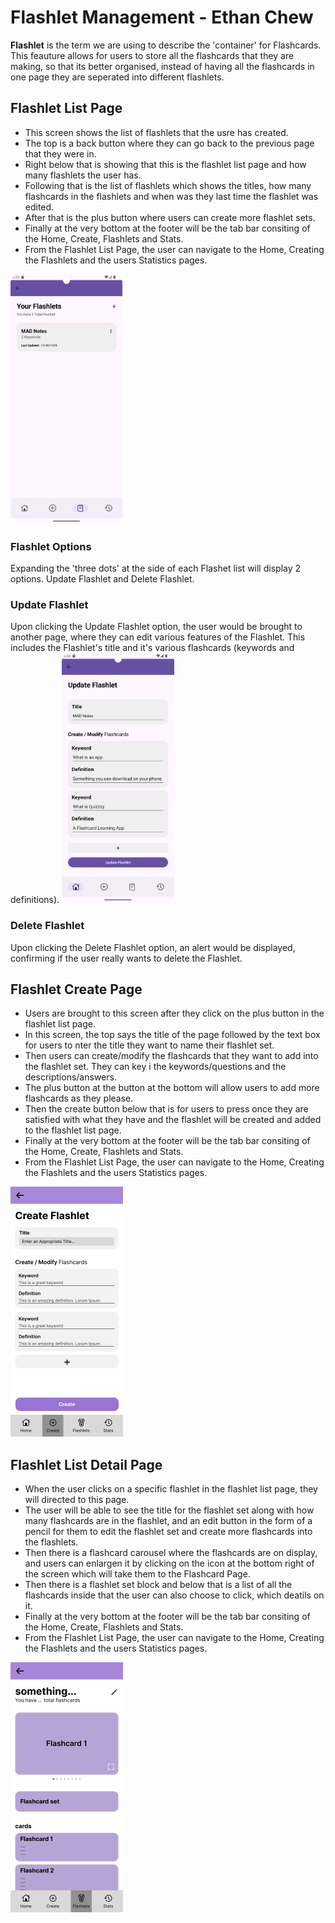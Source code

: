 # Flashlet Management - Ethan Chew

**Flashlet** is the term we are using to describe the 'container' for Flashcards. This feauture allows for users to store all the flashcards that they are making, so that its better organised, instead of having all the flashcards in one page they are seperated into different flashlets.

## Flashlet List Page

- This screen shows the list of flashlets that the usre has created.
- The top is a back button where they can go back to the previous page that they were in.
- Right below that is showing that this is the flashlet list page and how many flashlets the user has.
- Following that is the list of flashlets which shows the titles, how many flashcards in the flashlets and when was they last time the flashlet was edited.
- After that is the plus button where users can create more flashlet sets.
- Finally at the very bottom at the footer will be the tab bar consiting of the Home, Create, Flashlets and Stats.
- From the Flashlet List Page, the user can navigate to the Home, Creating the Flashlets and the users Statistics pages.
<img height="400" alt="image" src="https://github.com/Ethan-Chew/MAD24_P01_Team2/blob/main/images/Flashlet%20List%20Page.png">

### Flashlet Options
Expanding the 'three dots' at the side of each Flashet list will display 2 options. Update Flashlet and Delete Flashlet.

### Update Flashlet
Upon clicking the Update Flashlet option, the user would be brought to another page, where they can edit various features of the Flashlet. This includes the Flashlet's title and it's various flashcards (keywords and definitions).
<img height="400" alt="image" src="https://github.com/Ethan-Chew/MAD24_P01_Team2/blob/main/images/UpdateFlashlet.png">


### Delete Flashlet
Upon clicking the Delete Flashlet option, an alert would be displayed, confirming if the user really wants to delete the Flashlet.

## Flashlet Create Page

- Users are brought to this screen after they click on the plus button in the flashlet list page.
- In this screen, the top says the title of the page followed by the text box for users to nter the title they want to name their flashlet set.
- Then users can create/modify the flashcards that they want to add into the flashlet set. They can key i the keywords/questions and the descriptions/answers.
- The plus button at the button at the bottom will allow users to add more flashcards as they please.
- Then the create button below that is for users to press once they are satisfied with what they have and the flashlet will be created and added to the flashlet list page.
- Finally at the very bottom at the footer will be the tab bar consiting of the Home, Create, Flashlets and Stats.
- From the Flashlet List Page, the user can navigate to the Home, Creating the Flashlets and the users Statistics pages.
<img height="400" alt="image" src="https://github.com/Ethan-Chew/MAD24_P01_Team2/blob/main/images/Create%20Page.png">

## Flashlet List Detail Page

- When the user clicks on a specific flashlet in the flashlet list page, they will directed to this page.
- The user will be able to see the title for the flashlet set along with how many flashcards are in the flashlet, and an edit button in the form of a pencil for them to edit the flashlet set and create more flashcards into the flashlets.
- Then there is a flashcard carousel where the flashcards are on display, and users can enlargen it by clicking on the icon at the bottom right of the screen which will take them to the Flashcard Page.
- Then there is a flashlet set block and below that is a list of all the flashcards inside that the user can also choose to click, which deatils on it.
- Finally at the very bottom at the footer will be the tab bar consiting of the Home, Create, Flashlets and Stats.
- From the Flashlet List Page, the user can navigate to the Home, Creating the Flashlets and the users Statistics pages.
<img height="400" alt="image" src="https://github.com/Ethan-Chew/MAD24_P01_Team2/blob/main/images/Flashlet%20List%20Detail%20Page.png">
